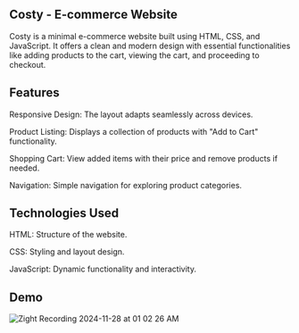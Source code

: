 ## Costy - E-commerce Website

Costy is a minimal e-commerce website built using HTML, CSS, and JavaScript. It offers a clean and modern design with essential functionalities like adding products to the cart, viewing the cart, and proceeding to checkout.

## Features

Responsive Design: The layout adapts seamlessly across devices.

Product Listing: Displays a collection of products with "Add to Cart" functionality.

Shopping Cart: View added items with their price and remove products if needed.

Navigation: Simple navigation for exploring product categories.


## Technologies Used

HTML: Structure of the website.

CSS: Styling and layout design.

JavaScript: Dynamic functionality and interactivity.

## Demo
![Zight Recording 2024-11-28 at 01 02 26 AM](https://github.com/user-attachments/assets/37d65f9b-0f08-429a-bbee-e2740b8d0f9e)

